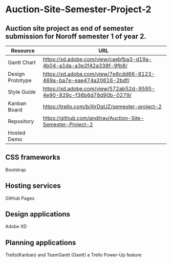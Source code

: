 # Auction-Site-Semester-Project-2
## Auction site project as end of semester submission for Noroff semester 1 of year 2.

| Resource |	URL |
| --- | --- |
|Gantt Chart | https://xd.adobe.com/view/caebfba3-d19a-4b04-a1da-a3e2f42a338f-9fb8/ |
| Design Prototype | https://xd.adobe.com/view/7e8cdd66-8123-469a-ba7e-eae474a20616-2bdf/ |	
| Style Guide	| https://xd.adobe.com/view/572ab52d-9595-4e90-829c-f36b6d78d90b-0279/ |
| Kanban Board | https://trello.com/b/iIjrDqUZ/semester-project-2 |	
| Repository | https://github.com/andjhay/Auction-Site-Semester-Project-2 |
| Hosted Demo	| |

## CSS frameworks
Bootstrap

## Hosting services
GitHub Pages

## Design applications
Adobe XD

## Planning applications
Trello(Kanban) and TeamGantt (Gantt) a Trello Power-Up feature
